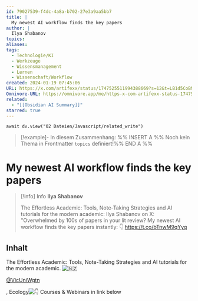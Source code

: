 ```yaml
---
id: 79027539-f4dc-4a8a-b702-27e3a9aa5bb7
title: |
  My newest AI workflow finds the key papers
author: |
  Ilya Shabanov
topics: 
aliases: 
tags:
  - Technologie/KI
  - Werkzeuge
  - Wissensmanagement
  - Lernen
  - Wissenschaft/Workflow
created: 2024-01-19 07:45:06
URL: https://x.com/artifexx/status/1747525511994388669?s=12&t=LB1d5CoBM2658buOf3dUiw
Omnivore-URL: https://omnivore.app/me/https-x-com-artifexx-status-1747525511994388669-s-12-t-lb-1-d-5--18d20774227
related:
  - "[[Obsidian AI Summary]]"
starred: true
---
```


```dataviewjs
await dv.view("02 Dateien/Javascript/related_write")
```
> [!example]- In diesem Zusammenhang:
> %% INSERT A %%
Noch kein Thema in Frontmatter `topics` definiert!%% END A %%

# My newest AI workflow finds the key papers

> [!info] Info
> **Ilya Shabanov**
> 
> The Effortless Academic: Tools, Note-Taking Strategies and AI tutorials for the modern academic: Ilya Shabanov on X: "Overwhelmed by 100s of papers in your lit review? My newest AI workflow finds the key papers instantly: 👇 https://t.co/bTnwM9qYyq


## Inhalt

The Effortless Academic: Tools, Note-Taking Strategies and AI tutorials for the modern academic. ![🇳🇿](https://proxy-prod.omnivore-image-cache.app/0x0,secEohVv-NKIRIX8A1Sy0A0iU288YCE3c5ZFkX05hRO0/https://abs-0.twimg.com/emoji/v2/svg/1f1f3-1f1ff.svg) 

[@VicUniWgtn](https://x.com/VicUniWgtn)

, Ecology![👇](https://proxy-prod.omnivore-image-cache.app/0x0,sg7falTNpSTSRKljaRpoAFGYbTti-xXt6foBE6ib0S0w/https://abs-0.twimg.com/emoji/v2/svg/1f447.svg) Courses & Webinars in link below